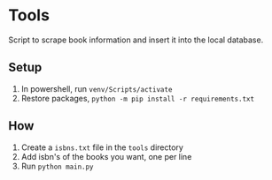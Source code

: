 # Tools

Script to scrape book information and insert it into the local database.

## Setup

1. In powershell, run `venv/Scripts/activate`
2. Restore packages, `python -m pip install -r requirements.txt`

## How

1. Create a `isbns.txt` file in the `tools` directory
2. Add isbn's of the books you want, one per line
3. Run `python main.py`
